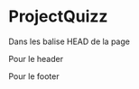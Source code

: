 # ProjectQuizz

Dans les balise HEAD de la page 

Pour le header
<link rel="import" href="Header.html">

Pour le footer 
<link rel="import" href="Footer.html">
